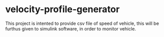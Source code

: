 # velocity-profile-generator
This project is intented to provide csv file of speed of vehicle, this will be furthus given to simulink software, in order to monitor vehicle.
